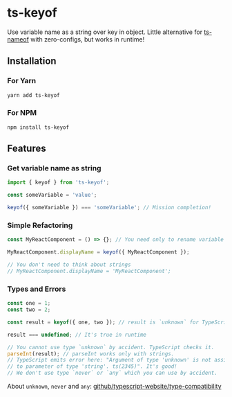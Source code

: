 # ts-keyof

Use variable name as a string over key in object. Little alternative
for [ts-nameof](https://github.com/dsherret/ts-nameof) with zero-configs,
but works in runtime!

## Installation

### For Yarn

```sh
yarn add ts-keyof
```

### For NPM

```
npm install ts-keyof
```

## Features

### Get variable name as string

```js
import { keyof } from 'ts-keyof';

const someVariable = 'value';

keyof({ someVariable }) === 'someVariable'; // Mission completion!
```

### Simple Refactoring

```jsx
const MyReactComponent = () => {}; // You need only to rename variable

MyReactComponent.displayName = keyof({ MyReactComponent });

// You don't need to think about strings
// MyReactComponent.displayName = 'MyReactComponent';
```

### Types and Errors

```ts
const one = 1;
const two = 2;

const result = keyof({ one, two }); // result is `unknown` for TypeScript

result === undefined; // It's true in runtime

// You cannot use type `unknown` by accident. TypeScript checks it.
parseInt(result); // parseInt works only with strings.
// TypeScript emits error here: "Argument of type 'unknown' is not assignable
// to parameter of type 'string'. ts(2345)". It's good!
// We don't use type `never` or `any` which you can use by accident.
```

About `unknown`, `never` and `any`:
[github/typescript-website/type-compatibility](https://github.com/microsoft/TypeScript-Website/blob/c79c1dd3084aedc2b32ace71dca086b3e2cac5ba/packages/documentation/copy/en/reference/Type%20Compatibility.md#any-unknown-object-void-undefined-null-and-never-assignability)
